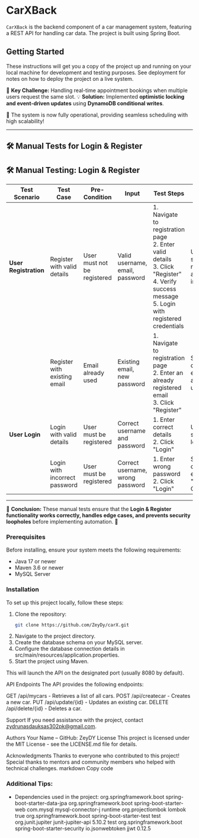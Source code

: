 # CarXBack

`CarXBack` is the backend component of a car management system, featuring a REST API for handling car data. The project is built using Spring Boot.

## Getting Started

These instructions will get you a copy of the project up and running on your local machine for development and testing purposes. See deployment for notes on how to deploy the project on a live system.

🔧 **Key Challenge:** Handling real-time appointment bookings when multiple users request the same slot.
💡 **Solution:** Implemented **optimistic locking and event-driven updates** using **DynamoDB conditional writes**.

🚀 The system is now fully operational, providing seamless scheduling with high scalability!

---

## **🛠️ Manual Tests for Login & Register**

## 🛠 Manual Testing: Login & Register

| **Test Scenario**         | **Test Case**                              | **Pre-Condition**               | **Input**                                  | **Test Steps**                                               | **Expected Result**                                | **Actual Result** |
|--------------------------|------------------------------------------|--------------------------------|--------------------------------|-----------------------------------------------------------|--------------------------------------------------|------------------|
| **User Registration**    | Register with valid details              | User must not be registered    | Valid username, email, password | 1. Navigate to registration page  <br> 2. Enter valid details <br> 3. Click "Register" <br> 4. Verify success message <br> 5. Login with registered credentials | User successfully registers and can log in. | |
|                          | Register with existing email             | Email already used             | Existing email, new password | 1. Navigate to registration page <br> 2. Enter an already registered email <br> 3. Click "Register" | System displays an error: "Email already in use!" | |
| **User Login**           | Login with valid details                 | User must be registered        | Correct username and password | 1. Enter correct details <br> 2. Click "Login" | User successfully logs in. | |
|                          | Login with incorrect password            | User must be registered        | Correct username, wrong password | 1. Enter wrong password <br> 2. Click "Login" | System displays an error: "Invalid Credentials" | |

---

🎯 **Conclusion:** These manual tests ensure that the **Login & Register functionality works correctly, handles edge cases, and prevents security loopholes** before implementing automation. 🚀



### Prerequisites

Before installing, ensure your system meets the following requirements:

- Java 17 or newer
- Maven 3.6 or newer
- MySQL Server

### Installation

To set up this project locally, follow these steps:

1. Clone the repository:
   ```bash
   git clone https://github.com/ZeyDy/carX.git

2. Navigate to the project directory.
3. Create the database schema on your MySQL server.
4. Configure the database connection details in src/main/resources/application.properties.
5. Start the project using Maven.

This will launch the API on the designated port (usually 8080 by default).

API Endpoints
The API provides the following endpoints:

GET /api/mycars - Retrieves a list of all cars.
POST /api/createcar - Creates a new car.
PUT /api/update/{id} - Updates an existing car.
DELETE /api/delete/{id} - Deletes a car.

Support
If you need assistance with the project, contact zydrunasdauksas302pk@gmail.com.

Authors
Your Name – GitHub: ZeyDY
License
This project is licensed under the MIT License - see the LICENSE.md file for details.

Acknowledgments
Thanks to everyone who contributed to this project!
Special thanks to mentors and community members who helped with technical challenges.
markdown
Copy code

### Additional Tips:
- Dependencies used in the project:
   <dependency>
      <groupId>org.springframework.boot</groupId>
      <artifactId>spring-boot-starter-data-jpa</artifactId>
   </dependency>
    <dependency>
      <groupId>org.springframework.boot</groupId>
      <artifactId>spring-boot-starter-web</artifactId>
    </dependency>
  	<dependency>
  		<groupId>com.mysql</groupId>
  		<artifactId>mysql-connector-j</artifactId>
  		<scope>runtime</scope>
  	</dependency>
  	<dependency>
  		<groupId>org.projectlombok</groupId>
  		<artifactId>lombok</artifactId>
  		<optional>true</optional>
  	</dependency>
  	<dependency>
  		<groupId>org.springframework.boot</groupId>
  		<artifactId>spring-boot-starter-test</artifactId>
  		<scope>test</scope>
  	</dependency>
  	<dependency>
  		<groupId>org.junit.jupiter</groupId>
  		<artifactId>junit-jupiter-api</artifactId>
  		<version>5.10.2</version>
  		<scope>test</scope>
  	</dependency>
  	<dependency>
  		<groupId>org.springframework.boot</groupId>
  		<artifactId>spring-boot-starter-security</artifactId>
  	</dependency>
  	<dependency>
  		<groupId>io.jsonwebtoken</groupId>
  		<artifactId>jjwt</artifactId>
  		<version>0.12.5</version>
  	</dependency>







